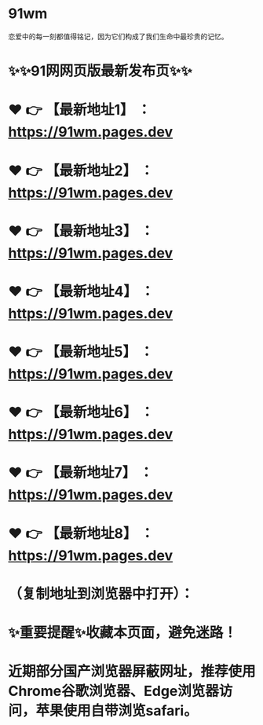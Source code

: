 # 91wm
恋爱中的每一刻都值得铭记，因为它们构成了我们生命中最珍贵的记忆。

# ✨✨91网网页版最新发布页✨✨
# ❤️ 👉 【最新地址1】 ：https://91wm.pages.dev
# ❤️ 👉 【最新地址2】 ：https://91wm.pages.dev
# ❤️ 👉 【最新地址3】 ：https://91wm.pages.dev
# ❤️ 👉 【最新地址4】 ：https://91wm.pages.dev
# ❤️ 👉 【最新地址5】 ：https://91wm.pages.dev
# ❤️ 👉 【最新地址6】 ：https://91wm.pages.dev
# ❤️ 👉 【最新地址7】 ：https://91wm.pages.dev
# ❤️ 👉 【最新地址8】 ：https://91wm.pages.dev
# （复制地址到浏览器中打开）：
# ✨重要提醒✨收藏本页面，避免迷路！
# 近期部分国产浏览器屏蔽网址，推荐使用Chrome谷歌浏览器、Edge浏览器访问，苹果使用自带浏览safari。
